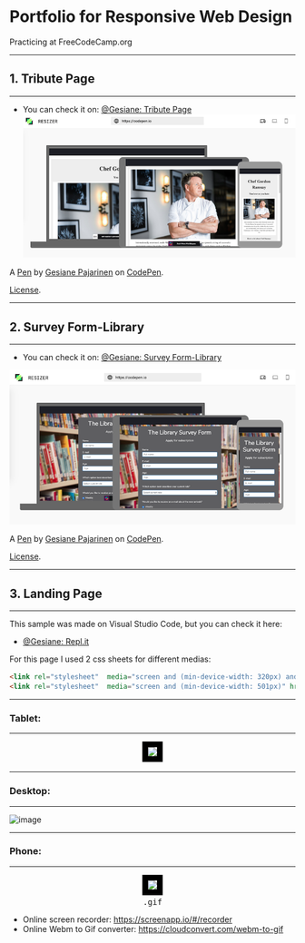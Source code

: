 # Portfolio for Responsive Web Design    
Practicing at FreeCodeCamp.org
***
## 1. Tribute Page 
------------------

- You can check it on: [@Gesiane: Tribute Page](https://codepen.io/Gesiane/full/povYbYw)   
![image](https://github.com/GePajarinen/FCC-ResponsiveWebDesign/blob/master/Build%20a%20Tribute%20Page/tribute.png?raw=true)   

A [Pen](https://codepen.io/Gesiane/pen/povYbYw) by [Gesiane Pajarinen](https://codepen.io/Gesiane) on [CodePen](https://codepen.io).

[License](https://codepen.io/Gesiane/pen/povYbYw/license).

***
## 2. Survey Form-Library
------------------------
- You can check it on: [@Gesiane: Survey Form-Library](https://codepen.io/Gesiane/full/OJPevNz)   
 
 ![image](https://github.com/GePajarinen/FCC-ResponsiveWebDesign/blob/master/Build%20a%20Survey%20Form/Survey%20Form.png?raw=true)

A [Pen](https://codepen.io/Gesiane/pen/OJPevNz) by [Gesiane Pajarinen](https://codepen.io/Gesiane) on [CodePen](https://codepen.io).

[License](https://codepen.io/Gesiane/pen/OJPevNz/license).

***
## 3. Landing Page
------------------------
This sample was made on Visual Studio Code, but you can check it here:   
- [@Gesiane: Repl.it](https://candies--gesiane.repl.co/)   

For this page I used 2 css sheets for different medias:  

```html
<link rel="stylesheet"  media="screen and (min-device-width: 320px) and (max-device-width: 500px)" href="styleMobile.css" />   
<link rel="stylesheet"  media="screen and (min-device-width: 501px)" href="styleMain.css" /> 
```

---
### Tablet:   
---   
<p align="center"><kbd>
  <img src="https://github.com/GePajarinen/Responsive-Web-Design/blob/master/Landing%20Page/pad.png?raw=true" style="border: 10px solid black"></kbd>
</p>  

---   

### Desktop:   
---   
![image](https://github.com/GePajarinen/Responsive-Web-Design/blob/master/Landing%20Page/desktop.gif?raw=true)  

---   

### Phone:   
---   
<p align="center">
 <kbd>
  <img src="https://github.com/GePajarinen/Responsive-Web-Design/blob/master/Landing%20Page/phone.gif?raw=true" style="border: 10px solid black">   
  <br>.gif
 </kbd>
</p>

- Online screen recorder: https://screenapp.io/#/recorder
- Online Webm to Gif converter: https://cloudconvert.com/webm-to-gif
